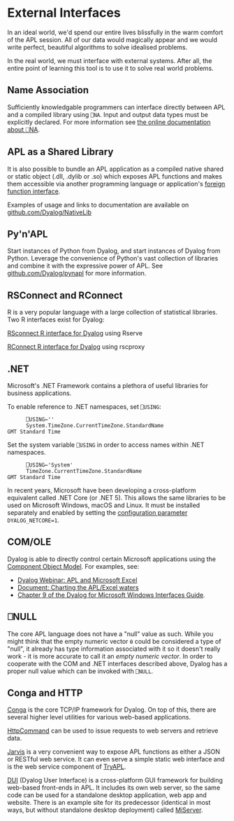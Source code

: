 # External Interfaces
In an ideal world, we'd spend our entire lives blissfully in the warm comfort of the APL session. All of our data would magically appear and we would write perfect, beautiful algorithms to solve idealised problems.

In the real world, we must interface with external systems. After all, the entire point of learning this tool is to use it to solve real world problems.

## Name Association
Sufficiently knowledgable programmers can interface directly between APL and a compiled library using `⎕NA`. Input and output data types must be explicitly declared. For more information see [the online documentation about ⎕NA](http://help.dyalog.com/latest/#Language/System%20Functions/na.htm).

## APL as a Shared Library
It is also possible to bundle an APL application as a compiled native shared or static object (.dll, .dylib or .so) which exposes APL functions and makes them accessible via another programming language or application's [foreign function interface](https://en.wikipedia.org/wiki/Foreign_function_interface). 

Examples of usage and links to documentation are available on [github.com/Dyalog/NativeLib](https://github.com/Dyalog/NativeLib)

## Py'n'APL
Start instances of Python from Dyalog, and start instances of Dyalog from Python. Leverage the convenience of Python's vast collection of libraries and combine it with the expressive power of APL. See [github.com/Dyalog/pynapl](https://github.com/Dyalog/pynapl) for more information.

## RSConnect and RConnect
R is a very popular language with a large collection of statistical libraries. Two R interfaces exist for Dyalog:

[RSconnect R interface for Dyalog](https://github.com/kimmolinna/rsconnect) using Rserve

[RConnect R interface for Dyalog](https://docs.dyalog.com/latest/R%20Interface%20Guide.pdf) using rscproxy

## .NET
Microsoft's .NET Framework contains a plethora of useful libraries for business applications. 

To enable reference to .NET namespaces, set `⎕USING`:
```APL
      ⎕USING←''
      System.TimeZone.CurrentTimeZone.StandardName
GMT Standard Time
```

Set the system variable `⎕USING` in order to access names within .NET namespaces.  
```APL
      ⎕USING←'System'
      TimeZone.CurrentTimeZone.StandardName
GMT Standard Time
```

In recent years, Microsoft have been developing a cross-platform equivalent called .NET Core (or .NET 5). This allows the same libraries to be used on Microsoft Windows, macOS and Linux. It must be installed separately and enabled by setting the [configuration parameter](http://help.dyalog.com/latest/#UserGuide/Installation%20and%20Configuration/Configuration%20Parameters.htm) `DYALOG_NETCORE=1`.

## COM/OLE
Dyalog is able to directly control certain Microsoft applications using the [Component Object Model](https://en.wikipedia.org/wiki/Component_Object_Model). For examples, see:

- [Dyalog Webinar: APL and Microsoft Excel](https://dyalog.tv/Webinar/?v=hs90SdUc9dE)
- [Document: Charting the APL/Excel waters](https://www.dyalog.com/uploads/conference/dyalog11/presentations/C05_using_excel_under_apl/officeauto11.pdf)
- [Chapter 9 of the Dyalog for Microsoft Windows Interfaces Guide](https://docs.dyalog.com/latest/Dyalog%20for%20Microsoft%20Windows%20Interface%20Guide.pdf#page=185).

## ⎕NULL
The core APL language does not have a "null" value as such. While you might think that the empty numeric vector `⍬` could be considered a type of "null", it already has type information associated with it so it doesn't really work - it is more accurate to call it an *empty numeric vector*. In order to cooperate with the COM and .NET interfaces described above, Dyalog has a proper null value which can be invoked with `⎕NULL`.

## Conga and HTTP
[Conga]() is the core TCP/IP framework for Dyalog. On top of this, there are several higher level utilities for various web-based applications.

[HttpCommand](../Data/#downloading-data-from-the-internet) can be used to issue requests to web servers and retrieve data.

[Jarvis](https://github.com/Dyalog/Jarvis) is a very convenient way to expose APL functions as either a JSON or RESTful web service. It can even serve a simple static web interface and is the web service component of [TryAPL](https://tryapl.org).

[DUI](https://github.com/Dyalog/DUI/) (Dyalog User Interface) is a cross-platform GUI framework for building web-based front-ends in APL. It includes its own web server, so the same code can be used for a standalone desktop application, web app and website. There is an example site for its predecessor (identical in most ways, but without standalone desktop deployment) called [MiServer](https://miserver.dyalog.com).
